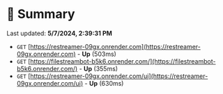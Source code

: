 # 📖 Summary
Last updated: **5/7/2024, 2:39:31 PM**

- `GET` [https://restreamer-09gx.onrender.com](https://restreamer-09gx.onrender.com) - **Up** (503ms)
- `GET` [https://filestreambot-b5k6.onrender.com/](https://filestreambot-b5k6.onrender.com/) - **Up** (355ms)
- `GET` [https://restreamer-09gx.onrender.com/ui](https://restreamer-09gx.onrender.com/ui) - **Up** (630ms)
